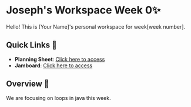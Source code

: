 # Joseph's Workspace Week 0✨

Hello! This is [Your Name]'s personal workspace for week[week number].

## Quick Links 🚀

- **Planning Sheet**: [Click here to access](https://docs.google.com/document/d/1xbXFUTGJMk0bamN6-5ApM0NpLNO9ySugFgw_i1i2A1M/edit?usp=sharing)
- **Jamboard**: [Click here to access](https://jamboard.google.com/d/1slee71RtSNDB3KMi3DJkUxbdWCMVFiMajtkNZA98Mmg/edit?usp=sharing)

## Overview 📝

We are focusing on loops in java this week.